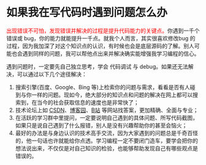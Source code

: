 # 如果我在写代码时遇到问题怎么办

<font color='red'>出现错误不可怕，发现错误并解决的过程是提升代码能力的关键点。</font>你遇到一千个错误或 bug，你的能力就能提升一千点。就我个人而言，其实很喜欢修改bug 的过程，因为我加深了对这个知识点的认识，有时候也会是底层源码的了解。别人可能也会遇到同样的问题，我可以帮他点出来并解决确实能增强我学习编程的信心。

遇到问题时，一定要先自己独立思考，学会 代码调试 与 debug。如果还无法解决，可以通过以下几个途径解决：

1. 搜索引擎(百度、Google、Bing 等)上检索你的问题与需求，看看是否有⼈碰到与你⼀样的问题。现如今，绝大部分的知识点和问题的解决在网上都可以搜索到，在当今的社会获取信息的速度也是非常快了；
2. 技术论坛上如 [CSDN](https://www.csdn.net/)、[博客园](https://www.cnblogs.com/)、[B站](https://www.bilibili.com/) 等网站找答案，更加精确、全面与专业；
3. 在活跃的学习群中里提问，一定要说明自己遇到的具体问题、所写代码截图，如果只是说自己遇到了什么报错，别人是没有兴趣帮助你的甚至会恼火；
4. 最好的办法是与身边认识的技术高手交流，因为大家遇到的问题总是千奇百怪的，他⼀句话也许就能给你点透。学习编程一定不要闭门造车，要学会把你的想法说出来，不仅仅是对自己知识的检验，也能够帮助发现自己有哪些观点是错误的。